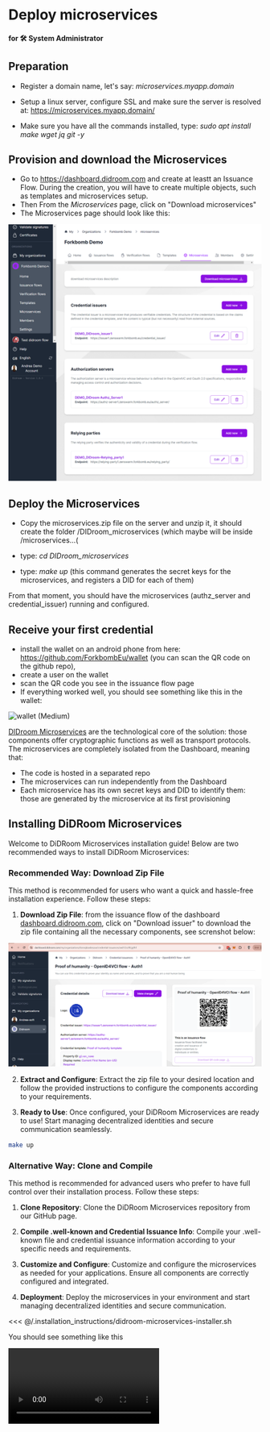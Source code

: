 # Deploy microservices

#### for 🛠️ System Administrator

## Preparation

- Register a domain name, let's say: _microservices.myapp.domain_

- Setup a linux server, configure SSL and make sure the server is resolved at: https://microservices.myapp.domain/

- Make sure you have all the commands installed, type: _sudo apt install make wget jq git -y_

## Provision and download the Microservices

- Go to https://dashboard.didroom.com and create at leastt an Issuance Flow. During the creation, you will have to create multiple objects, such as templates and microservices setup. 
- Then From the *Microservices* page, click on "Download microservices"
- The Microservices page should look like this:

![Microservices-manual-deployment](../images/microservices/microservices-manual-deployment.png)

## Deploy the Microservices

- Copy the microservices.zip file on the server and unzip it, it should create the folder /DIDroom_microservices (which maybe will be inside /microservices...(

- type: _cd DIDroom_microservices_

- type: _make up_ (this command generates the secret keys for the microservices, and registers a DID for each of them)

From that moment, you should have the microservices (authz_server and credential_issuer) running and configured.

## Receive your first credential

- install the wallet on an android phone from here: https://github.com/ForkbombEu/wallet (you can scan the QR code on the github repo),
- create a user on the wallet
- scan the QR code you see in the issuance flow page
- If everything worked well, you should see something like this in the wallet:

![wallet (Medium)](https://github.com/ForkbombEu/DIDroom/assets/1547175/8bfef092-2423-4cb7-9320-b3d54cbd03cc)

[DIDroom Microservices](/solution#didroom-microservices) are the technological core of the solution: those components offer cryptographic functions as well as transport protocols. The microservices are completely isolated from the Dashboard, meaning that:

- The code is hosted in a separated repo
- The microservices can run independently from the Dashboard
- Each microservice has its own secret keys and DID to identify them: those are generated by the microservice at its first provisioning

## Installing DiDRoom Microservices

Welcome to DiDRoom Microservices installation guide! Below are two recommended ways to install DiDRoom Microservices:

### Recommended Way: Download Zip File

This method is recommended for users who want a quick and hassle-free installation experience. Follow these steps:

1. **Download Zip File**: from the issuance flow of the dashboard [dashboard.didroom.com](https://dashboard.didroom.com), click on "Download issuer" to download the zip file containing all the necessary components, see screnshot below:

![microservices_download](/images/microservices_download.png)


2. **Extract and Configure**: Extract the zip file to your desired location and follow the provided instructions to configure the components according to your requirements.

3. **Ready to Use**: Once configured, your DiDRoom Microservices are ready to use! Start managing decentralized identities and secure communication seamlessly.

```bash
make up
```

### Alternative Way: Clone and Compile

This method is recommended for advanced users who prefer to have full control over their installation process. Follow these steps:

1. **Clone Repository**: Clone the DiDRoom Microservices repository from our GitHub page.

2. **Compile .well-known and Credential Issuance Info**: Compile your .well-known file and credential issuance information according to your specific needs and requirements.

3. **Customize and Configure**: Customize and configure the microservices as needed for your applications. Ensure all components are correctly configured and integrated.

4. **Deployment**: Deploy the microservices in your environment and start managing decentralized identities and secure communication.

<<< @/.installation_instructions/didroom-microservices-installer.sh

You should see something like this

<video controls="controls" src="/.installation_instructions/didroom-microservices.mp4" />

Choose the installation method that best suits your preferences and requirements, and enjoy the benefits of DiDRoom Microservices!
